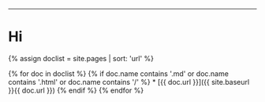 ------

Hi
======

{% assign doclist = site.pages | sort: 'url'  %}

{% for doc in doclist %}
    {% if doc.name contains '.md' or doc.name contains '.html' or doc.name contains '/' %}
    * [{{ doc.url }}]({{ site.baseurl }}{{ doc.url }})
    {% endif %}
{% endfor %}
